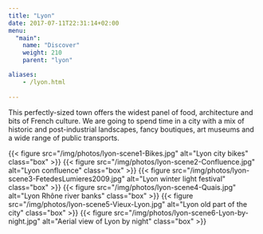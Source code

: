 ```yaml
---
title: "Lyon"
date: 2017-07-11T22:31:14+02:00
menu:
  "main":
    name: "Discover"
    weight: 210
    parent: "lyon"

aliases: 
    - /lyon.html
    
---
```

This perfectly-sized town offers the widest panel of food, architecture and bits of French culture. We are going to spend time in a city with a mix of historic and post-industrial landscapes, fancy boutiques, art museums and a wide range of public transports.

<section class="gallery-simple">
{{< figure src="/img/photos/lyon-scene1-Bikes.jpg" alt="Lyon city bikes" class="box" >}}
{{< figure src="/img/photos/lyon-scene2-Confluence.jpg" alt="Lyon confluence" class="box" >}}
{{< figure src="/img/photos/lyon-scene3-FetedesLumieres2009.jpg" alt="Lyon winter light festival" class="box" >}}
{{< figure src="/img/photos/lyon-scene4-Quais.jpg" alt="Lyon Rhône river banks" class="box" >}}
{{< figure src="/img/photos/lyon-scene5-Vieux-Lyon.jpg" alt="Lyon old part of the city" class="box" >}}
{{< figure src="/img/photos/lyon-scene6-Lyon-by-night.jpg" alt="Aerial view of Lyon by night" class="box" >}}
</section>
